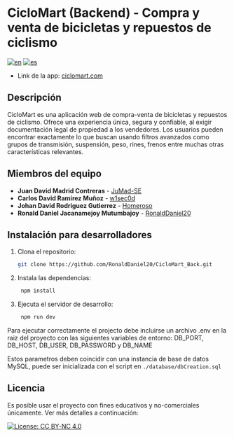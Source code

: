 # CicloMart (Backend) - Compra y venta de bicicletas y repuestos de ciclismo

[![en](https://img.shields.io/badge/Language-English-green)](README.md) [![es](https://img.shields.io/badge/Idioma-Español-green)](README.es.md)

- Link de la app: [ciclomart.com](https://ciclomart.com)

## Descripción

CicloMart es una aplicación web de compra-venta de bicicletas y repuestos de ciclismo. Ofrece una experiencia única, segura y confiable, al exigir documentación legal de propiedad a los vendedores. Los usuarios pueden encontrar exactamente lo que buscan usando filtros avanzados como grupos de transmisión, suspensión, peso, rines, frenos entre muchas otras características relevantes.

## Miembros del equipo

- **Juan David Madrid Contreras** - [JuMad-SE](https://github.com/JuMad-SE)
- **Carlos David Ramirez Muñoz** - [w1sec0d](https://github.com/w1sec0d)
- **Johan David Rodriguez Gutierrez** - [Homeroso](https://github.com/Homeroso)
- **Ronald Daniel Jacanamejoy Mutumbajoy** - [RonaldDaniel20](https://github.com/RonaldDaniel20)

## Instalación para desarrolladores

1. Clona el repositorio:

   ```bash
   git clone https://github.com/RonaldDaniel20/CicloMart_Back.git
   ```

2. Instala las dependencias:

   ```bash
    npm install
   ```

3. Ejecuta el servidor de desarrollo:

   ```bash
    npm run dev
   ```

Para ejecutar correctamente el projecto debe incluirse un archivo .env en la raiz del proyecto con las siguientes variables de entorno: DB_PORT, DB_HOST, DB_USER, DB_PASSWORD y DB_NAME

Estos parametros deben coincidir con una instancia de base de datos MySQL, puede ser inicializada con el script en `./database/dbCreation.sql`

## Licencia

Es posible usar el proyecto con fines educativos y no-comerciales únicamente. Ver más detalles a continuación:

[![License: CC BY-NC 4.0](https://img.shields.io/badge/License-CC%20BY--NC%204.0-lightgrey.svg)](https://creativecommons.org/licenses/by-nc/4.0/)
